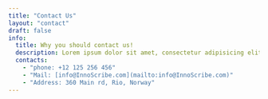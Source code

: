 ```yaml
---
title: "Contact Us"
layout: "contact"
draft: false
info: 
  title: Why you should contact us!
  description: Lorem ipsum dolor sit amet, consectetur adipisicing elit. Velit recusandae voluptates doloremque veniam temporibus porro culpa ipsa, nisi soluta minima saepe laboriosam debitis nesciunt.
  contacts: 
    - "phone: +12 125 256 456"
    - "Mail: [info@InnoScribe.com](mailto:info@InnoScribe.com)"
    - "Address: 360 Main rd, Rio, Norway"
---
```

